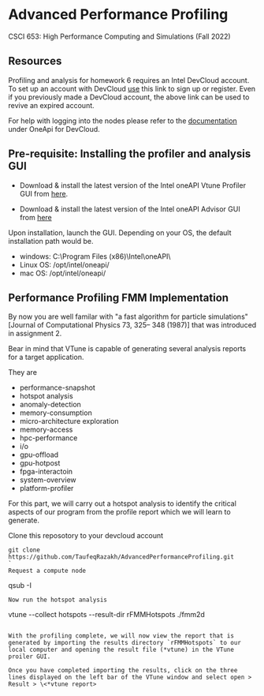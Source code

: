 # Advanced Performance Profiling
CSCI 653: High Performance Computing and Simulations (Fall 2022)

## Resources
Profiling and analysis for homework 6 requires an Intel DevCloud account. To set up an account with DevCloud  [use](https://software.intel.com/devcloud/oneapi) this link to sign up or register. Even if you previously made a DevCloud account, the above link can be used to revive an expired account.

For help with logging into the nodes please refer to the [documentation](https://devcloud.intel.com/oneapi/documentation/connect-with-ssh-linux-macos/) under OneApi for DevCloud.

## Pre-requisite: Installing the profiler and analysis GUI
+ Download & install the latest version of the Intel oneAPI Vtune Profiler GUI from [here](https://www.intel.com/content/www/us/en/developer/tools/oneapi/vtune-profiler-download.html).

+ Download & install the latest version of the Intel oneAPI Advisor GUI from [here](https://www.intel.com/content/www/us/en/developer/articles/tool/oneapi-standalone-components.html#advisor)

Upon installation, launch the GUI. Depending on your OS, the default installation path would be.
- windows: C:\Program Files (x86)\Intel\oneAPI\
- Linux OS: /opt/intel/oneapi/
- mac OS: /opt/intel/oneapi/

## Performance Profiling FMM Implementation

By now you are well familar with "a fast algorithm for particle simulations" [Journal of Computational Physics 73,  325–
348 (1987)] that was introduced in assignment 2. 

Bear in mind that VTune is capable of generating several analysis reports for a target application.

They are
+ performance-snapshot
+ hotspot analysis
+ anomaly-detection
+ memory-consumption
+ micro-architecture exploration
+ memory-access
+ hpc-performance
+ i/o
+ gpu-offload
+ gpu-hotpost
+ fpga-interactoin
+ system-overview
+ platform-profiler

For this part, we will carry out a hotspot analysis to identify the critical aspects of our program from the profile report which we will learn to generate.

Clone this reposotory to your devcloud account
```
git clone https://github.com/TaufeqRazakh/AdvancedPerformanceProfiling.git
`
Request a compute node
```
qsub -I
```
Now run the hotspot analysis
```
vtune --collect hotspots --result-dir rFMMHotspots ./fmm2d
```

With the profiling complete, we will now view the report that is generated by importing the results directory `rFMMHotspots` to our local computer and opening the result file (*vtune) in the VTune proiler GUI.

Once you have completed importing the results, click on the three lines displayed on the left bar of the VTune window and select open > Result > \<*vtune report> 
